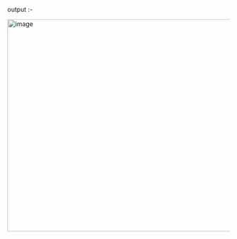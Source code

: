 output :-


<img width="1221" height="483" alt="image" src="https://github.com/user-attachments/assets/84aacd29-32a5-42ca-ace5-891d538185e3" />
